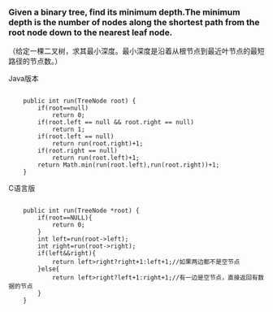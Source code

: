 ### Given a binary tree, find its minimum depth.The minimum depth is the number of nodes along the shortest path from the root node down to the nearest leaf node.
（给定一棵二叉树，求其最小深度。最小深度是沿着从根节点到最近叶节点的最短路径的节点数。）
<p>Java版本</p>
<pre><code>
    public int run(TreeNode root) {
        if(root==null)
            return 0;
        if(root.left == null && root.right == null)
            return 1;
        if(root.left == null)
            return run(root.right)+1;
        if(root.right == null)
            return run(root.left)+1;
        return Math.min(run(root.left),run(root.right))+1;
    }
</code></pre>
<p>C语言版</p>
<pre><code>
    public int run(TreeNode *root) {
        if(root==NULL){
            return 0;
        }
        int left=run(root->left);
        int right=run(root->right);
        if(left&&right){
            return left>right?right+1:left+1;//如果两边都不是空节点
        }else{
            return left>right?left+1:right+1;//有一边是空节点，直接返回有数据的节点
        }
    }

</code></pre>